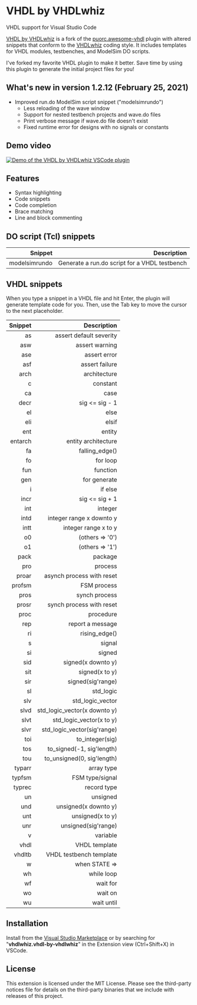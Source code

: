 # VHDL by VHDLwhiz

VHDL support for Visual Studio Code

[VHDL by VHDLwhiz](https://github.com/jonasjj/awesome-vhdl) is a fork of the [puorc.awesome-vhdl](https://github.com/puorc/awesome-vhdl) plugin with altered  snippets that conform to the [VHDLwhiz](https://vhdlwhiz.com) coding style. It includes templates for VHDL modules, testbenches, and ModelSim DO scripts.

I've forked my favorite VHDL plugin to make it better. Save time by using this plugin to generate the initial project files for you!

## What's new in version 1.2.12 (February 25, 2021)
* Improved run.do ModelSim script snippet ("modelsimrundo")
  * Less reloading of the wave window
  * Support for nested testbench projects and wave.do files
  * Print verbose message if wave.do file doesn't exist
  * Fixed runtime error for designs with no signals or constants

## Demo video

[![Demo of the VHDL by VHDLwhiz VSCode plugin](https://raw.githubusercontent.com/jonasjj/awesome-vhdl/master/images/youtube-thumb.png)](https://youtu.be/V7zlAAjid98)

## Features
- Syntax highlighting
- Code snippets
- Code completion
- Brace matching
- Line and block commenting

## DO script (Tcl) snippets

| Snippet       | Description                                   |
|          ---: |                                          ---: |
| modelsimrundo | Generate a run.do script for a VHDL testbench |

## VHDL snippets

When you type a snippet in a VHDL file and hit Enter, the plugin will generate template code for you. Then, use the Tab key to move the cursor to the next placeholder.

| Snippet | Description                  |
|     ---:|                         ---: |                  
| as      | assert default severity      |
| asw     | assert warning               |
| ase     | assert error                 |
| asf     | assert failure               |
| arch    | architecture                 |
| c       | constant                     |
| ca      | case                         |
| decr    | sig <= sig - 1               |
| el      | else                         |
| eli     | elsif                        |
| ent     | entity                       |
| entarch | entity architecture          |
| fa      | falling_edge()               |
| fo      | for loop                     |
| fun     | function                     |
| gen     | for generate                 |
| i       | if else                      |
| incr    | sig <= sig + 1               |
| int     | integer                      |
| intd    | integer range x downto y     |
| intt    | integer range x to y         |
| o0      | (others => '0')              |
| o1      | (others => '1')              |
| pack    | package                      |
| pro     | process                      |
| proar   | asynch process with reset    |
| profsm  | FSM process                  |
| pros    | synch process                |
| prosr   | synch process with reset     |
| proc    | procedure                    |
| rep     | report a message             |
| ri      | rising_edge()                |
| s       | signal                       |
| si      | signed                       |
| sid     | signed(x downto y)           |
| sit     | signed(x to y)               |
| sir     | signed(sig'range)            |
| sl      | std_logic                    |
| slv     | std_logic_vector             |
| slvd    | std_logic_vector(x downto y) |
| slvt    | std_logic_vector(x to y)     |
| slvr    | std_logic_vector(sig'range)  |
| toi     | to_integer(sig)              |
| tos     | to_signed(-1, sig'length)    |
| tou     | to_unsigned(0, sig'length)   |
| typarr  | array type                   |
| typfsm  | FSM type/signal              |
| typrec  | record type                  |
| un      | unsigned                     |
| und     | unsigned(x downto y)         |
| unt     | unsigned(x to y)             |
| unr     | unsigned(sig'range)          |
| v       | variable                     |
| vhdl    | VHDL template                |
| vhdltb  | VHDL testbench template      |
| w       | when STATE =>                |
| wh      | while loop                   |
| wf      | wait for                     |
| wo      | wait on                      |
| wu      | wait until                   |                

## Installation

Install from the [Visual Studio Marketplace](https://marketplace.visualstudio.com/items?itemName=vhdlwhiz.vhdl-by-vhdlwhiz) or by searching for "**vhdlwhiz.vhdl-by-vhdlwhiz**" in the Extension view (Ctrl+Shift+X) in VSCode.

## License
This extension is licensed under the MIT License. Please see the third-party notices file for details on the third-party binaries that we include with releases of this project.
